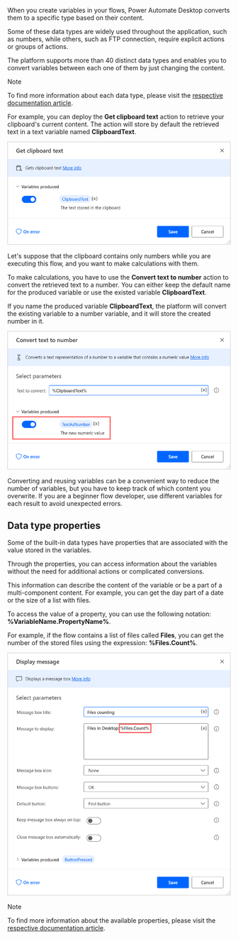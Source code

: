 When you create variables in your flows, Power Automate Desktop converts them to a specific type based on their content.

Some of these data types are widely used throughout the application, such as numbers, while others, such as FTP connection, require explicit actions or groups of actions.

The platform supports more than 40 distinct data types and enables you to convert variables between each one of them by just changing the content.  

> [!NOTE]
> To find more information about each data type, please visit the [respective documentation article](https://docs.microsoft.com/power-automate/ui-flows/desktop/variable-data-types).

For example, you can deploy the **Get clipboard text** action to retrieve your clipboard's current content. The action will store by default the retrieved text in a text variable named **ClipboardText**.

![Screenshot of the Get clipboard text action.](..\media\get-clipboard-text-action.png)

Let's suppose that the clipboard contains only numbers while you are executing this flow, and you want to make calculations with them.

To make calculations, you have to use the **Convert text to number** action to convert the retrieved text to a number. You can either keep the default name for the produced variable or use the existed variable **ClipboardText**.

If you name the produced variable **ClipboardText**, the platform will convert the existing variable to a number variable, and it will store the created number in it.

![Screenshot of the Convert text to number action.](..\media\convert-text-to-number-action.png)

Converting and reusing variables can be a convenient way to reduce the number of variables, but you have to keep track of which content you overwrite. If you are a beginner flow developer, use different variables for each result to avoid unexpected errors.

## Data type properties

Some of the built-in data types have properties that are associated with the value stored in the variables.

Through the properties, you can access information about the variables without the need for additional actions or complicated conversions.

This information can describe the content of the variable or be a part of a multi-component content. For example, you can get the day part of a date or the size of a list with files.

To access the value of a property, you can use the following notation: **%VariableName.PropertyName%**.

For example, if the flow contains a list of files called **Files**, you can get the number of the stored files using the expression: **%Files.Count%**.

![Screenshot of the notation to get the size of a list of files.](..\media\variable-property-example.png)

> [!NOTE]
> To find more information about the available properties, please visit the [respective documentation article](https://docs.microsoft.com/power-automate/ui-flows/desktop/datatype-properties).
